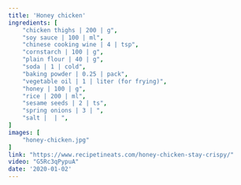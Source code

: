```yaml
---
title: 'Honey chicken'
ingredients: [
    "chicken thighs | 200 | g",
    "soy sauce | 100 | ml",
    "chinese cooking wine | 4 | tsp",
    "cornstarch | 100 | g",
    "plain flour | 40 | g",
    "soda | 1 | cold",
    "baking powder | 0.25 | pack",
    "vegetable oil | 1 | liter (for frying)",
    "honey | 100 | g",
    "rice | 200 | ml",
    "sesame seeds | 2 | ts",
    "spring onions | 3 | ",
    "salt |  | ",
]
images: [
    "honey-chicken.jpg"
]
link: "https://www.recipetineats.com/honey-chicken-stay-crispy/"
video: "G5Rc3qPypuA"
date: '2020-01-02'
---
```


